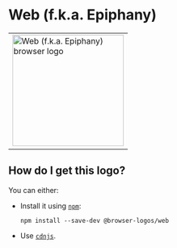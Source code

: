 # Web (f.k.a. Epiphany)

<table>
    <tr height=230>
        <td>
            <a href="https://github.com/alrra/browser-logos/tree/a9a13862456884f1955914ec4f5d06b0c02df115/src/web">
                <img width=220 src="https://raw.githubusercontent.com/alrra/browser-logos/a9a13862456884f1955914ec4f5d06b0c02df115/src/web/web.svg?sanitize=true" alt="Web (f.k.a. Epiphany) browser logo">
            </a>
        </td>
    </tr>
</table>

## How do I get this logo?

You can either:

* Install it using [`npm`][npm]:

  `npm install --save-dev @browser-logos/web`

* Use [`cdnjs`][cdnjs].

<!-- Link labels: -->

[cdnjs]: https://cdnjs.com/libraries/browser-logos
[npm]: https://www.npmjs.com/

